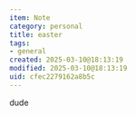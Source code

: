 ```yaml
---
item: Note
category: personal
title: easter
tags:
- general
created: 2025-03-10@18:13:19
modified: 2025-03-10@18:13:19
uid: cfec2279162a8b5c
---
```


dude